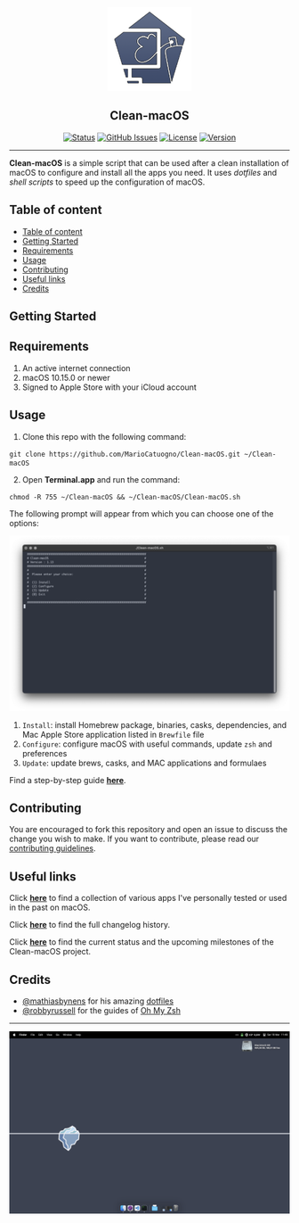 <p align="center">
  <a href="https://github.com/MarioCatuogno/Clean-macOS">
 <img width=150px src="https://raw.githubusercontent.com/MarioCatuogno/Clean-macOS/master/img/logo_clean_macos.png" alt="Clean-macOS logo"></a>
</p>

<h2 align="center">Clean-macOS</h2>

<div align="center">

[![Status](https://img.shields.io/github/last-commit/MarioCatuogno/Clean-macOS.svg?style=flat-square)](https://github.com/MarioCatuogno/Clean-macOS/commits/master)
[![GitHub
Issues](https://img.shields.io/github/issues/MarioCatuogno/Clean-macOS.svg?style=flat-square)](https://github.com/MarioCatuogno/Clean-macOS/issues)
[![License](https://img.shields.io/badge/license-MIT-orange.svg?style=flat-square)](https://github.com/MarioCatuogno/Clean-macOS/blob/master/LICENSE)
[![Version](https://img.shields.io/github/v/release/MarioCatuogno/Clean-macOS.svg?style=flat-square)](https://github.com/MarioCatuogno/Clean-macOS/releases)

</div>

---

__Clean-macOS__ is a simple script that can be used after a clean installation
of macOS to configure and install all the apps you need. It uses _dotfiles_ and
_shell scripts_ to speed up the configuration of macOS.

## Table of content

- [Table of content](#table-of-content)
- [Getting Started](#getting-started)
- [Requirements](#requirements)
- [Usage](#usage)
- [Contributing](#contributing)
- [Useful links](#useful-links)
- [Credits](#credits)

## Getting Started

## Requirements

1. An active internet connection
2. macOS 10.15.0 or newer
3. Signed to Apple Store with your iCloud account

## Usage

1. Clone this repo with the following command:

  ```shell
  git clone https://github.com/MarioCatuogno/Clean-macOS.git ~/Clean-macOS
  ```

2. Open __Terminal.app__ and run the command:

  ```shell
  chmod -R 755 ~/Clean-macOS && ~/Clean-macOS/Clean-macOS.sh
  ```

The following prompt will appear from which you can choose one of the options:

<p align="center">
  <a href="https://github.com/MarioCatuogno/Clean-macOS">
  <img width=600px src="https://raw.githubusercontent.com/MarioCatuogno/Clean-macOS/master/img/scrn_cleanmacos_terminal.png" alt="Clean-macOS terminal"><br></a>
</p>

1. `Install`: install Homebrew package, binaries, casks, dependencies, and Mac
   Apple Store application listed in `Brewfile` file
2. `Configure`: configure macOS with useful commands, update `zsh` and preferences
3. `Update`: update brews, casks, and MAC applications and formulaes

Find a step-by-step guide
[__here__](https://github.com/MarioCatuogno/Clean-macOS/blob/master/doc/SETUP.md).

## Contributing

You are encouraged to fork this repository and open an issue to discuss the
change you wish to make. If you want to contribute, please read our
[contributing guidelines](https://github.com/MarioCatuogno/Clean-macOS/blob/master/doc/CONTRIBUTING.md).

## Useful links

Click
[__here__](https://github.com/MarioCatuogno/Clean-macOS/blob/master/doc/APPLIST.md)
to find a collection of various apps I've personally tested or used in the past
on macOS.

Click
[__here__](https://github.com/MarioCatuogno/Clean-macOS/blob/master/doc/CHANGELOG.md)
to find the full changelog history.

Click [__here__](https://github.com/MarioCatuogno/Clean-macOS/projects/8) to
find the current status and the upcoming milestones of the Clean-macOS project.

## Credits

- [@mathiasbynens](https://github.com/mathiasbynens) for his amazing
  [dotfiles](https://github.com/mathiasbynens/dotfiles)
- [@robbyrussell](https://github.com/robbyrussell) for the guides of [Oh My
  Zsh](https://github.com/robbyrussell/oh-my-zsh)

---

<p align="center">
  <a href="https://github.com/MarioCatuogno/Clean-macOS">
  <img width=600px src="https://raw.githubusercontent.com/MarioCatuogno/Clean-macOS/master/img/scrn_mydesktop.png" alt="Clean-macOS desktop"><br></a>
</p>
